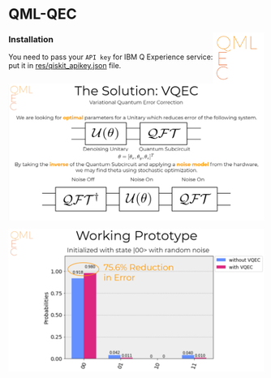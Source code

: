 # QML-QEC

<img src="img/QML-QEC.png" width='20%' align='right'>

### Installation

You need to pass your `API key` for IBM Q Experience service: put it in [res/qiskit_apikey.json](res/qiskit_apikey.json) file.

![](img/VQECSlide.png)

![](img/HistogramSlide.png)
